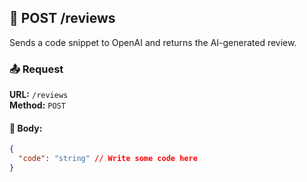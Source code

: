 ## 📮 POST /reviews

Sends a code snippet to OpenAI and returns the AI-generated review.

### 📤 Request

**URL:** `/reviews`  
**Method:** `POST`

#### 🔸 Body:

```json
{
  "code": "string" // Write some code here
}
```
